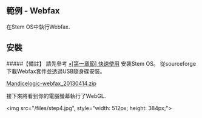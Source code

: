 
範例 - Webfax
---
在Stem OS中執行Webfax. 

安裝
-

#####【備註】 請先參考 [•[第一章節] 快速使用](http://stem.mandice.org/doc) 安裝Stem OS。
從sourceforge下載Webfax套件並透過USB隨身碟安裝。<p></p>
<a href="http://stem.mandice.org/files/Mandicelogic-webfax_20130414.zip"> Mandicelogic-webfax_20130414.zip </a> <p></p>

接下來將看到你的電腦螢幕執行了WebGL.<p></p><p></p>
<img src="/files/step4.jpg", style="width: 512px; height: 384px;">
